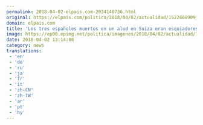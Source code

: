 ```yaml
---
permalink: 2018-04-02-elpais.com-2034140736.html
original: https://elpais.com/politica/2018/04/02/actualidad/1522668909_277188.html#?ref=rss&format=simple&link=link
domain: elpais.com
title: 'Los tres españoles muertos en un alud en Suiza eran esquiadores experimentados'
image: https://ep00.epimg.net/politica/imagenes/2018/04/02/actualidad/1522668909_277188_1522671787_rrss_normal.jpg
date: 2018-04-02 13:14:08
category: news
translations: 
 - 'en'
 - 'de'
 - 'ru'
 - 'ja'
 - 'fr'
 - 'it'
 - 'zh-CN'
 - 'zh-TW'
 - 'ar'
 - 'pt'
 - 'hy'
---
```


